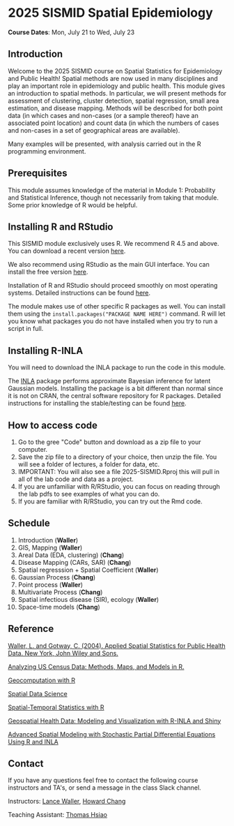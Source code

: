 
# 2025 SISMID Spatial Epidemiology

**Course Dates**: Mon, July 21 to Wed, July 23

## Introduction

Welcome to the 2025 SISMID course on Spatial Statistics for Epidemiology and Public Health! 
Spatial methods are now used in many disciplines and play an important role in epidemiology and public health. This module gives an introduction to spatial methods. In particular, we will present methods for assessment of clustering, cluster detection, spatial regression, small area estimation, and disease mapping. Methods will be described for both point data (in which cases and non-cases (or a sample thereof) have an associated point location) and count data (in which the numbers of cases and non-cases in a set of geographical areas are available).

Many examples will be presented, with analysis carried out in the R programming environment.

## Prerequisites

This module assumes knowledge of the material in Module 1: Probability and Statistical Inference, though not necessarily from taking that module. Some prior knowledge of R would be helpful.

## Installing R and RStudio

This SISMID module exclusively uses R. We recommend R 4.5 and above. You can download a recent version [here](https://www.r-project.org/).

We also recommend using RStudio as the main GUI interface. You can install the free version [here](https://posit.co/download/rstudio-desktop/). 

Installation of R and RStudio should proceed smoothly on most operating systems. Detailed instructions can be found [here](http://rafalab.dfci.harvard.edu/dsbook/installing-r-rstudio.html). 

The module makes use of other specific R packages as well. You can install them using the `install.packages("PACKAGE NAME HERE")` command. R will let you know what packages you do not have installed when you try to run a script in full.

## Installing R-INLA

You will need to download the INLA package to run the code in this module. 

The [INLA](https://www.r-inla.org/) package performs approximate Bayesian inference for latent Gaussian models. Installing the package is a bit different than normal since it is not on CRAN, the central software repository for R packages. Detailed instructions for installing the stable/testing can be found [here](https://www.r-inla.org/download-install).

## How to access code 

1. Go to the gree "Code" button and download as a zip file to your computer.
2. Save the zip file to a directory of your choice, then unzip the file.   You will see a folder of lectures, a folder for data, etc.
3. IMPORTANT:  You will also see a file 2025-SISMID.Rproj this will pull in all of the lab code and data as a project.
4. If you are unfamiliar with R/RStudio, you can focus on reading through the lab pdfs to see examples of what you can do.
5. If you are familiar with R/RStudio, you can try out the Rmd code.

## Schedule

1. Introduction (**Waller**)
2. GIS, Mapping (**Waller**)
3. Areal Data (EDA, clustering) (**Chang**)
4. Disease Mapping  (CARs, SAR) (**Chang**)
5. Spatial regresssion + Spatial Coefficient (**Waller**)
6. Gaussian Process (**Chang**)
7. Point process (**Waller**)
8. Multivariate Process (**Chang**)
9. Spatial infectious disease (SIR), ecology (**Waller**)
10. Space-time models (**Chang**)

## Reference

[Waller, L. and Gotway, C. (2004). Applied Spatial Statistics for Public Health Data. New York, John Wiley and Sons.](https://onlinelibrary-wiley-com.proxy.library.emory.edu/doi/book/10.1002/0471662682)

[Analyzing US Census Data: Methods, Maps, and Models in R.](https://walker-data.com/census-r/index.html)

[Geocomputation with R](https://r.geocompx.org/index.html)

[Spatial Data Science](https://r-spatial.org/book/)

[Spatial-Temporal Statistics with R](https://spacetimewithr.org/)

[Geospatial Health Data: Modeling and Visualization with R-INLA and Shiny](https://www.paulamoraga.com/book-geospatial/)

[Advanced Spatial Modeling with Stochastic Partial Differential Equations Using R and INLA](https://becarioprecario.bitbucket.io/spde-gitbook/index.html)

## Contact

If you have any questions feel free to contact the following course instructors and TA's, or send a message in the class Slack channel.

Instructors: [Lance Waller](mailto:lwaller@emory.edu), [Howard Chang](mailto:hhchang.emory.edu)

Teaching Assistant: [Thomas Hsiao](mailto:thomas.hsiao@emory.edu)
